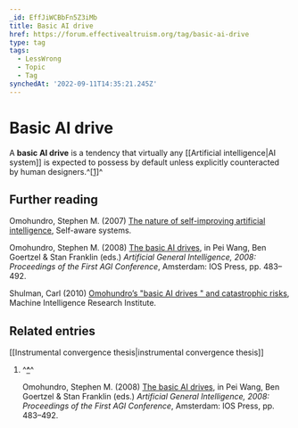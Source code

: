 ```yaml
---
_id: EffJiWCBbFn5Z3iMb
title: Basic AI drive
href: https://forum.effectivealtruism.org/tag/basic-ai-drive
type: tag
tags:
  - LessWrong
  - Topic
  - Tag
synchedAt: '2022-09-11T14:35:21.245Z'
---
```

# Basic AI drive

A **basic AI drive** is a tendency that virtually any [[Artificial intelligence|AI system]] is expected to possess by default unless explicitly counteracted by human designers.^[\[1\]](#fnnsrrozxq8gb)^

Further reading
---------------

Omohundro, Stephen M. (2007) [The nature of self-improving artificial intelligence](https://selfawaresystems.com/2007/10/05/paper-on-the-nature-of-self-improving-artificial-intelligence/), Self-aware systems.

Omohundro, Stephen M. (2008) [The basic AI drives](https://en.wikipedia.org/wiki/Special:BookSources/978-1-58603-833-5), in Pei Wang, Ben Goertzel & Stan Franklin (eds.) *Artificial General Intelligence, 2008: Proceedings of the First AGI Conference*, Amsterdam: IOS Press, pp. 483–492.

Shulman, Carl (2010) [Omohundro’s "basic AI drives " and catastrophic risks](https://intelligence.org/files/BasicAIDrives.pdf), Machine Intelligence Research Institute.

Related entries
---------------

[[Instrumental convergence thesis|instrumental convergence thesis]]

1.  ^**[^](#fnrefnsrrozxq8gb)**^
    
    Omohundro, Stephen M. (2008) [The basic AI drives](https://en.wikipedia.org/wiki/Special:BookSources/978-1-58603-833-5), in Pei Wang, Ben Goertzel & Stan Franklin (eds.) *Artificial General Intelligence, 2008: Proceedings of the First AGI Conference*, Amsterdam: IOS Press, pp. 483–492.